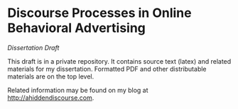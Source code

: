 Discourse Processes in Online Behavioral Advertising 
============
*Dissertation Draft*

This draft is in a private repository. It contains source text (latex) and related materials for my dissertation. Formatted PDF and other distributable materials are on the top level.

Related information may be found on my blog at http://ahiddendiscourse.com. 
